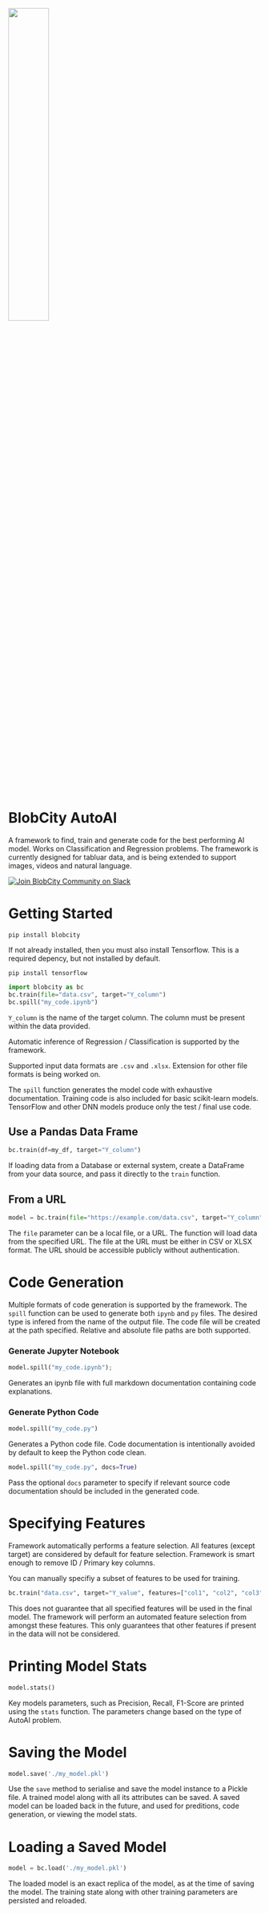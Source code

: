 <a href="https://pix.blobcity.com/I1Nk23FY"><img src="https://blobcity.com/assets/img/blobcity-logo.svg" style="width: 40%"/></a>

# BlobCity AutoAI
A framework to find, train and generate code for the best performing AI model. Works on Classification and Regression problems. The framework is currently designed for tabluar data, and is being extended to support images, videos and natural language. 

[![Join BlobCity Community on Slack](https://cdn.blobcity.com/assets/slack_logo-24.png)](https://pix.blobcity.com/E2Bepr4w)


# Getting Started
``` shell
pip install blobcity
```

If not already installed, then you must also install Tensorflow. This is a required depency, but not installed by default. 
```shell
pip install tensorflow
```

``` Python
import blobcity as bc
bc.train(file="data.csv", target="Y_column")
bc.spill("my_code.ipynb")
```
`Y_column` is the name of the target column. The column must be present within the data provided. 

Automatic inference of Regression / Classification is supported by the framework.

Supported input data formats are `.csv` and `.xlsx`. Extension for other file formats is being worked on. 

The `spill` function generates the model code with exhaustive documentation. Training code is also included for basic scikit-learn models. TensorFlow and other DNN models produce only the test / final use code. 

## Use a Pandas Data Frame
``` Python
bc.train(df=my_df, target="Y_column")
```

If loading data from a Database or external system, create a DataFrame from your data source, and pass it directly to the `train` function.

## From a URL
``` Python
model = bc.train(file="https://example.com/data.csv", target="Y_column")
```

The `file` parameter can be a local file, or a URL. The function will load data from the specified URL. The file at the URL must be either in CSV or XLSX format. The URL should be accessible publicly without authentication. 

# Code Generation
Multiple formats of code generation is supported by the framework. The `spill` function can be used to generate both `ipynb` and `py` files. The desired type is infered from the name of the output file. The code file will be created at the path specified. Relative and absolute file paths are both supported. 

### Generate Jupyter Notebook
``` Python
model.spill("my_code.ipynb");
```
Generates an ipynb file with full markdown documentation containing code explanations. 

### Generate Python Code
``` Python
model.spill("my_code.py")
```
Generates a Python code file. Code documentation is intentionally avoided by default to keep the Python code clean. 

``` Python
model.spill("my_code.py", docs=True)
```
Pass the optional `docs` parameter to specify if relevant source code documentation should be included in the generated code.

# Specifying Features
Framework automatically performs a feature selection. All features (except target) are considered by default for feature selection.
Framework is smart enough to remove ID / Primary key columns. 

You can manually specifiy a subset of features to be used for training. 

``` Python
bc.train("data.csv", target="Y_value", features=["col1", "col2", "col3"])
```

This does not guarantee that all specified features will be used in the final model. The framework will perform an automated feature selection from amongst these features. This only guarantees that other features if present in the data will not be considered. 

# Printing Model Stats
``` Python
model.stats()
```

Key models parameters, such as Precision, Recall, F1-Score are printed using the `stats` function. The parameters change based on the type of AutoAI problem. 

# Saving the Model
``` Python
model.save('./my_model.pkl')
```

Use the `save` method to serialise and save the model instance to a Pickle file. A trained model along with all its attributes can be saved. A saved model can be loaded back in the future, and used for preditions, code generation, or viewing the model stats. 

# Loading a Saved Model
``` Python 
model = bc.load('./my_model.pkl')
```

The loaded model is an exact replica of the model, as at the time of saving the model. The training state along with other training parameters are persisted and reloaded.  
